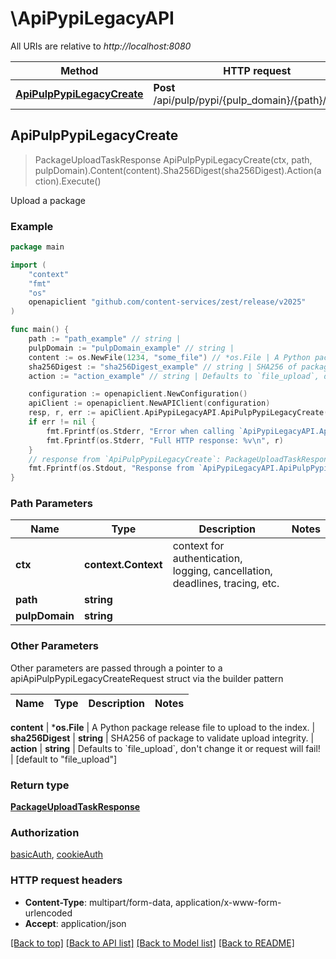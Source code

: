 # \ApiPypiLegacyAPI

All URIs are relative to *http://localhost:8080*

Method | HTTP request | Description
------------- | ------------- | -------------
[**ApiPulpPypiLegacyCreate**](ApiPypiLegacyAPI.md#ApiPulpPypiLegacyCreate) | **Post** /api/pulp/pypi/{pulp_domain}/{path}/legacy/ | Upload a package



## ApiPulpPypiLegacyCreate

> PackageUploadTaskResponse ApiPulpPypiLegacyCreate(ctx, path, pulpDomain).Content(content).Sha256Digest(sha256Digest).Action(action).Execute()

Upload a package



### Example

```go
package main

import (
	"context"
	"fmt"
	"os"
	openapiclient "github.com/content-services/zest/release/v2025"
)

func main() {
	path := "path_example" // string | 
	pulpDomain := "pulpDomain_example" // string | 
	content := os.NewFile(1234, "some_file") // *os.File | A Python package release file to upload to the index.
	sha256Digest := "sha256Digest_example" // string | SHA256 of package to validate upload integrity.
	action := "action_example" // string | Defaults to `file_upload`, don't change it or request will fail! (optional) (default to "file_upload")

	configuration := openapiclient.NewConfiguration()
	apiClient := openapiclient.NewAPIClient(configuration)
	resp, r, err := apiClient.ApiPypiLegacyAPI.ApiPulpPypiLegacyCreate(context.Background(), path, pulpDomain).Content(content).Sha256Digest(sha256Digest).Action(action).Execute()
	if err != nil {
		fmt.Fprintf(os.Stderr, "Error when calling `ApiPypiLegacyAPI.ApiPulpPypiLegacyCreate``: %v\n", err)
		fmt.Fprintf(os.Stderr, "Full HTTP response: %v\n", r)
	}
	// response from `ApiPulpPypiLegacyCreate`: PackageUploadTaskResponse
	fmt.Fprintf(os.Stdout, "Response from `ApiPypiLegacyAPI.ApiPulpPypiLegacyCreate`: %v\n", resp)
}
```

### Path Parameters


Name | Type | Description  | Notes
------------- | ------------- | ------------- | -------------
**ctx** | **context.Context** | context for authentication, logging, cancellation, deadlines, tracing, etc.
**path** | **string** |  | 
**pulpDomain** | **string** |  | 

### Other Parameters

Other parameters are passed through a pointer to a apiApiPulpPypiLegacyCreateRequest struct via the builder pattern


Name | Type | Description  | Notes
------------- | ------------- | ------------- | -------------


 **content** | ***os.File** | A Python package release file to upload to the index. | 
 **sha256Digest** | **string** | SHA256 of package to validate upload integrity. | 
 **action** | **string** | Defaults to &#x60;file_upload&#x60;, don&#39;t change it or request will fail! | [default to &quot;file_upload&quot;]

### Return type

[**PackageUploadTaskResponse**](PackageUploadTaskResponse.md)

### Authorization

[basicAuth](../README.md#basicAuth), [cookieAuth](../README.md#cookieAuth)

### HTTP request headers

- **Content-Type**: multipart/form-data, application/x-www-form-urlencoded
- **Accept**: application/json

[[Back to top]](#) [[Back to API list]](../README.md#documentation-for-api-endpoints)
[[Back to Model list]](../README.md#documentation-for-models)
[[Back to README]](../README.md)


